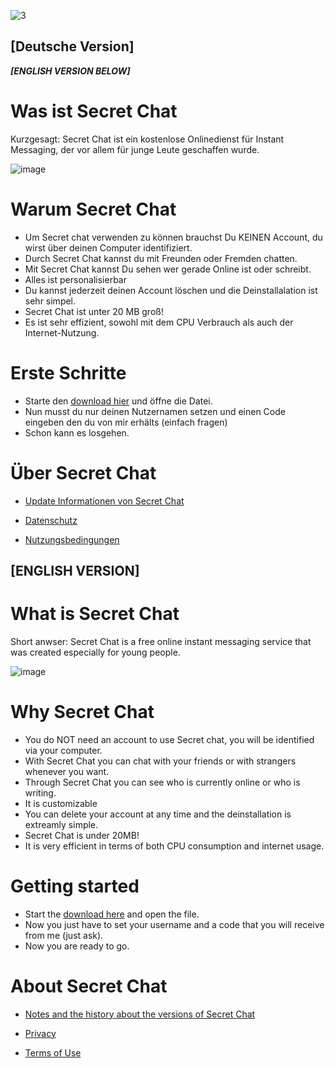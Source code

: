 ![3](https://user-images.githubusercontent.com/62218506/117016251-cf9a6f80-acf2-11eb-867c-507cc979245e.png)




## [Deutsche Version]
***[ENGLISH VERSION BELOW]***
# Was ist Secret Chat

Kurzgesagt: Secret Chat ist ein kostenlose Onlinedienst für Instant Messaging, der vor allem für junge Leute geschaffen wurde.

 ![image](https://user-images.githubusercontent.com/62218506/116581089-452dc680-a914-11eb-88e1-604ccb89e8ae.png)


# Warum Secret Chat

- Um Secret chat verwenden zu können brauchst Du KEINEN Account, du wirst über deinen Computer identifiziert. 
- Durch Secret Chat kannst du mit Freunden oder Fremden chatten.
- Mit Secret Chat kannst Du sehen wer gerade Online ist oder schreibt.
- Alles ist personalisierbar
- Du kannst jederzeit deinen Account löschen und die Deinstallalation ist sehr simpel.
- Secret Chat ist unter 20 MB groß!
- Es ist sehr effizient, sowohl mit dem CPU Verbrauch als auch der Internet-Nutzung.




# Erste Schritte 

- Starte den [download hier](https://github.com/SagMeinenNamen/SecretChat/raw/main/SecretChat.exe) und öffne die Datei. 
- Nun musst du nur deinen Nutzernamen setzen und einen Code eingeben den du von mir erhälts (einfach fragen)
- Schon kann es losgehen. 


# Über Secret Chat  

- [Update Informationen von Secret Chat](https://github.com/SagMeinenNamen/SecretChat/blob/main/Update-Infos)
  
- [Datenschutz](https://github.com/SagMeinenNamen/SecretChat/blob/main/Datenschutzerkl%C3%A4rung)
  
- [Nutzungsbedingungen](https://github.com/SagMeinenNamen/SecretChat/blob/main/Nutzungsbedingungen)







## [ENGLISH VERSION]

# What is Secret Chat

Short anwser: Secret Chat is a free online instant messaging service that was created especially for young people.

 ![image](https://user-images.githubusercontent.com/62218506/116581089-452dc680-a914-11eb-88e1-604ccb89e8ae.png)




# Why Secret Chat

- You do NOT need an account to use Secret chat, you will be identified via your computer. 
- With Secret Chat you can chat with your friends or with strangers whenever you want.
- Through Secret Chat you can see who is currently online or who is writing.
- It is customizable
- You can delete your account at any time and the deinstallation is extreamly simple.
- Secret Chat is under 20MB!
- It is very efficient in terms of both CPU consumption and internet usage.




# Getting started

- Start the [download here](https://github.com/SagMeinenNamen/SecretChat/raw/main/SecretChat.exe) and open the file.
- Now you just have to set your username and a code that you will receive from me (just ask).
- Now you are ready to go. 




# About Secret Chat

- [Notes and the history about the versions of Secret Chat](https://github.com/SagMeinenNamen/SecretChat/blob/main/Update-Infos)
  
 - [Privacy](https://github.com/SagMeinenNamen/SecretChat/blob/main/Datenschutzerkl%C3%A4rung)
  
 - [Terms of Use](https://github.com/SagMeinenNamen/SecretChat/blob/main/Nutzungsbedingungen)
